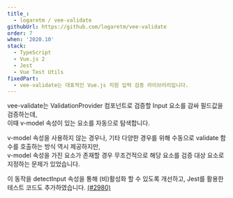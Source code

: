```yaml
---
title_:
  - logaretm / vee-validate
githubUrl: https://github.com/logaretm/vee-validate
order: 7
when: '2020.10'
stack:
  - TypeScript
  - Vue.js 2
  - Jest
  - Vue Test Utils
fixedPart:
  - vee-validate는 대표적인 Vue.js 지원 입력 검증 라이브러리입니다.
---
```


vee-validate는 ValidationProvider 컴포넌트로 검증할 Input 요소를 감싸 필드값을 검증하는데,<br>
이때 v-model 속성이 있는 요소를 자동으로 탐색합니다.

v-model 속성을 사용하지 않는 경우나, 기타 다양한 경우를 위해 수동으로 validate 함수를 호출하는 방식 역시 제공하지만,<br>
v-model 속성을 가진 요소가 존재할 경우 무조건적으로 해당 요소를 검증 대상 요소로 지정하는 문제가 있었습니다.

이 동작을 detectInput 속성을 통해 (비)활성화 할 수 있도록 개선하고, Jest를 활용한 테스트 코드도 추가하였습니다. [(#2980)](https://github.com/logaretm/vee-validate/pull/2980)
